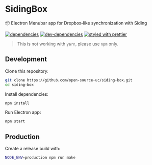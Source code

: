 # SidingBox

📦 Electron Menubar app for Dropbox-like synchronization with Siding

[![dependencies][dependencies-image]][dependencies-url] [![dev-dependencies][dev-dependencies-image]][dev-dependencies-url] [![styled with prettier](https://img.shields.io/badge/styled_with-prettier-ff69b4.svg)](https://github.com/prettier/prettier)

> This is not working with `yarn`, please use `npm` only.

## Development

Clone this repository:

```sh
git clone https://github.com/open-source-uc/siding-box.git
cd siding-box
```

Install dependencies:

```sh
npm install
```

Run Electron app:

```sh
npm start
```

## Production

Create a release build with:

```sh
NODE_ENV=production npm run make
```

[dependencies-image]: https://david-dm.org/open-source-uc/siding-box.svg
[dependencies-url]: https://david-dm.org/open-source-uc/siding-box
[dev-dependencies-image]: https://david-dm.org/open-source-uc/siding-box/dev-status.svg
[dev-dependencies-url]: https://david-dm.org/open-source-uc/siding-box#info=devDependencies
